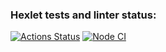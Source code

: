### Hexlet tests and linter status:
[![Actions Status](https://github.com/steshi/frontend-project-lvl3/workflows/hexlet-check/badge.svg)](https://github.com/steshi/frontend-project-lvl3/actions)
[![Node CI](https://github.com/steshi/frontend-project-lvl2/actions/workflows/nodejs.yml/badge.svg)](https://github.com/steshi/frontend-project-lvl2/actions/workflows/nodejs.yml)